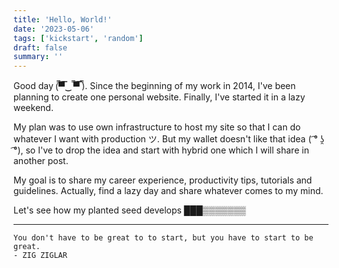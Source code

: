 ```yaml
---
title: 'Hello, World!'
date: '2023-05-06'
tags: ['kickstart', 'random']
draft: false
summary: ''
---
```


Good day (̿▀̿‿ ̿▀̿ ̿). Since the beginning of my work in 2014, I've been planning to create one personal website. Finally, I've started it in a lazy weekend.

My plan was to use own infrastructure to host my site so that I can do whatever I want with production ツ. But my wallet doesn't like that idea ( ͡° ʖ̯ ͡°), so I've to drop the idea and start with hybrid one which I will share in another post.

My goal is to share my career experience, productivity tips, tutorials and guidelines. Actually, find a lazy day and share whatever comes to my mind.

Let's see how my planted seed develops ███▒▒▒▒▒▒▒

---

```
You don't have to be great to to start, but you have to start to be great.
- ZIG ZIGLAR
```
